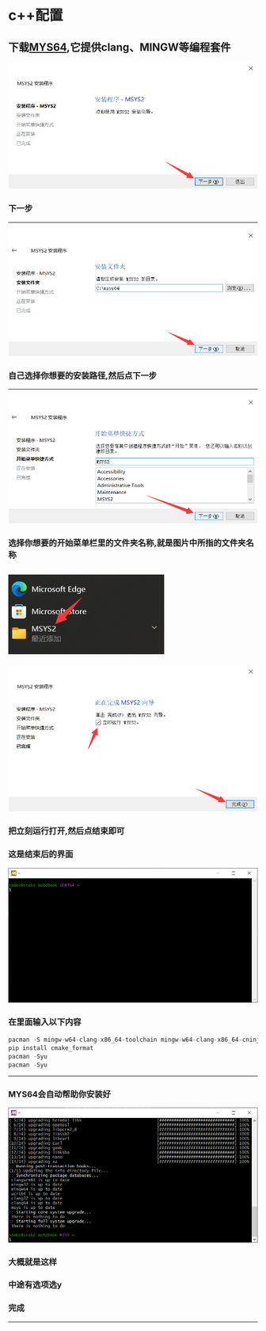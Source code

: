 <!--
 * @Author: snake qzrobot_snake@outlook.com
 * @Date: 2022-12-31 15:35:10
 * @LastEditors: snake qzrobot_snake@outlook.com
 * @LastEditTime: 2023-01-22 12:07:05
 * @FilePath: \software\software\c++.md
-->
# c++配置
## 下载[MYS64](https://download.csdn.net/download/cz20101010/87356492?spm=1001.2014.3001.5501),它提供clang、MINGW等编程套件
![](../pic/MYS64_1.png)
### 下一步
---
![](../pic/MYS64_2.png)
### 自己选择你想要的安装路径,然后点下一步
---
![](../pic/MYS64_3.png)
### 选择你想要的开始菜单栏里的文件夹名称,就是图片中所指的文件夹名称
![](../pic/MYS64_4.png)
---
![](../pic/MYS64_5.png)
### 把立刻运行打开,然后点结束即可
### 这是结束后的界面
![](../pic/MYS64_6.png)
### 在里面输入以下内容
```cpp
pacman -S mingw-w64-clang-x86_64-toolchain mingw-w64-clang-x86_64-cninja mingw-w64-clang-x86_64-python-six mingw-w64-clang-x86_64-python-pip
pip install cmake_format
pacman -Syu
pacman -Syu
```
---
### MYS64会自动帮助你安装好
![](../pic/MYS64_7.png)
### 大概就是这样
### 中途有选项选y
### 完成
---